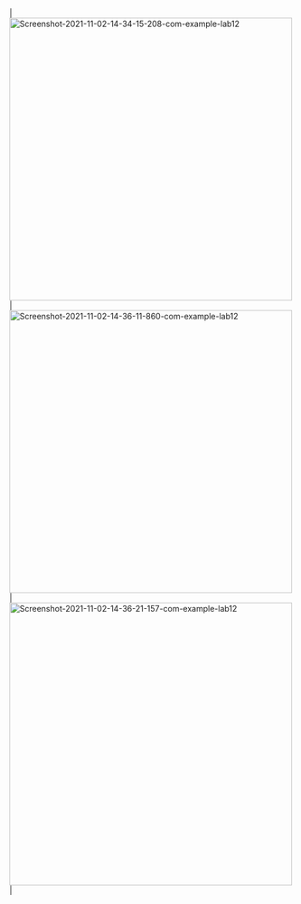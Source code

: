 
|<a href="https://ibb.co/YLg141L"><img src="https://i.ibb.co/S3SMDM3/Screenshot-2021-11-02-14-34-15-208-com-example-lab12.jpg" alt="Screenshot-2021-11-02-14-34-15-208-com-example-lab12" height="500" border="0"></a> | <a href="https://ibb.co/DRjG9p3"><img src="https://i.ibb.co/yQxh6SL/Screenshot-2021-11-02-14-36-11-860-com-example-lab12.jpg" alt="Screenshot-2021-11-02-14-36-11-860-com-example-lab12" height="500" border="0"></a> | <a href="https://ibb.co/XW0WF3z"><img src="https://i.ibb.co/kGbGq9h/Screenshot-2021-11-02-14-36-21-157-com-example-lab12.jpg" alt="Screenshot-2021-11-02-14-36-21-157-com-example-lab12" height="500" border="0"></a>|
